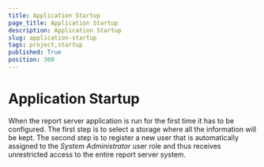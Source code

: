 ```yaml
---
title: Application Startup
page_title: Application Startup
description: Application Startup
slug: application-startup
tags: project,startup
published: True
position: 300
---
```


# Application Startup



When the report server application is run for the first time it has to be configured. The first step is to select a storage where all the information will be kept. The second step is to register a new user that is automatically assigned to the *System Administrator* user role and thus receives unrestricted access to the entire report server system.
